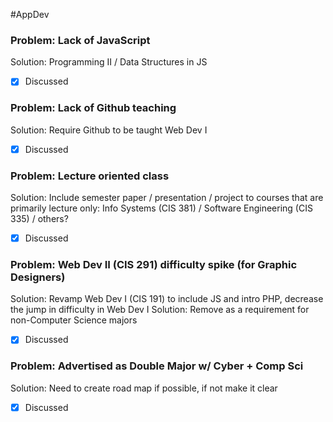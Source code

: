 #AppDev
### Problem: Lack of JavaScript
Solution: Programming II / Data Structures in JS
- [x] Discussed

### Problem: Lack of Github teaching
Solution: Require Github to be taught Web Dev I
- [x] Discussed

### Problem: Lecture oriented class
Solution: Include semester paper / presentation / project to courses that are primarily lecture only: Info Systems (CIS 381) / Software Engineering (CIS 335) / others?
- [x] Discussed

### Problem: Web Dev II (CIS 291) difficulty spike (for Graphic Designers)
Solution: Revamp Web Dev I (CIS 191) to include JS and intro PHP, decrease the jump in difficulty in Web Dev I
Solution: Remove as a requirement for non-Computer Science majors
- [x] Discussed

### Problem: Advertised as Double Major w/ Cyber + Comp Sci
Solution: Need to create road map if possible, if not make it clear
- [x] Discussed